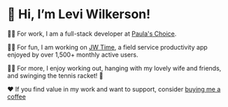 # 👋 Hi, I’m Levi Wilkerson!

🧑‍💼 For work, I am a full-stack developer at [Paula's Choice](https://www.paulaschoice.com/).

👨‍💻 For fun, I am working on [JW Time](https://github.com/leviFrosty/JW-Time), a field service productivity app enjoyed by over 1,500+ monthly active users.

🚴‍♂️ For more, I enjoy working out, hanging with my lovely wife and friends, and swinging the tennis racket! 🎾

❤️ If you find value in my work and want to support, consider [buying me a coffee](https://ko-fi.com/leviwilkerson)
